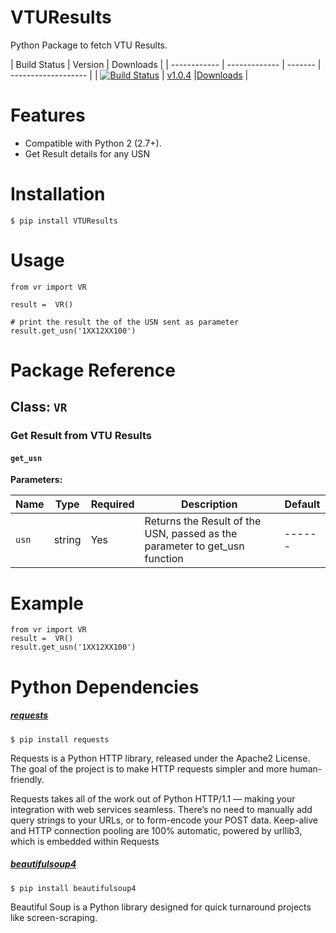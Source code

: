# VTUResults
Python Package to fetch VTU Results.

| Build Status | Version | Downloads |
| ------------ | ------------- | ------- | ------------------- |
| [![Build Status](https://travis-ci.org/maheshkkumar/VTUResults.svg?branch=master)](https://travis-ci.org/maheshkkumar/VTUResults) | [v1.0.4](https://pypi.python.org/pypi/VTUResults/1.0.4) |[Downloads](https://pypi.python.org/pypi/VTUResults/1.0.4) |


Features
========

- Compatible with Python 2 (2.7+).
- Get Result details for any USN

Installation
========

    $ pip install VTUResults

Usage
========

    from vr import VR

    result =  VR()

    # print the result the of the USN sent as parameter
    result.get_usn('1XX12XX100')
    
Package Reference
========

## Class: `VR`

### Get Result from VTU Results

#### `get_usn`

**Parameters:**

| Name | Type | Required | Description | Default |
| ---- | ---- | -------- | ----------- | ------- |
| `usn` | string | Yes | Returns the Result of the USN, passed as the parameter to get_usn function | ------|

Example
========

    from vr import VR
    result =  VR()
    result.get_usn('1XX12XX100')
 



Python Dependencies
========
##### [requests](http://docs.python-requests.org/en/latest/)

    $ pip install requests

Requests is a Python HTTP library, released under the Apache2 License. The goal of the project is to make HTTP requests simpler and more human-friendly.

Requests takes all of the work out of Python HTTP/1.1 — making your integration with web services seamless. There’s no need to manually add query strings to your URLs, or to form-encode your POST data. Keep-alive and HTTP connection pooling are 100% automatic, powered by urllib3, which is embedded within Requests

##### [beautifulsoup4](http://www.crummy.com/software/BeautifulSoup/)

    $ pip install beautifulsoup4

Beautiful Soup is a Python library designed for quick turnaround projects like screen-scraping.

